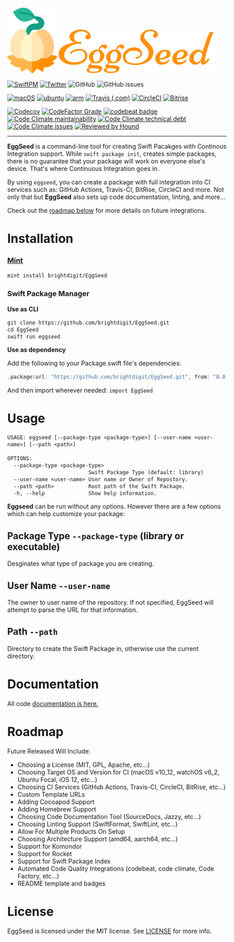 <img src="eggseed.svg" height="150px">&nbsp;<img src="word.svg" height="100px">

[![SwiftPM](https://img.shields.io/badge/SPM-Linux%20%7C%20iOS%20%7C%20macOS%20%7C%20watchOS%20%7C%20tvOS-success?logo=swift)](https://swift.org)
[![Twitter](https://img.shields.io/badge/twitter-@brightdigit-blue.svg?style=flat)](http://twitter.com/brightdigit)
![GitHub](https://img.shields.io/github/license/brightdigit/EggSeed)
![GitHub issues](https://img.shields.io/github/issues/brightdigit/EggSeed)

[![macOS](https://github.com/brightdigit/EggSeed/workflows/macOS/badge.svg)](https://github.com/brightdigit/EggSeed/actions?query=workflow%3AmacOS)
[![ubuntu](https://github.com/brightdigit/EggSeed/workflows/ubuntu/badge.svg)](https://github.com/brightdigit/EggSeed/actions?query=workflow%3Aubuntu)
[![arm](https://github.com/brightdigit/EggSeed/workflows/arm/badge.svg)](https://github.com/brightdigit/EggSeed/actions?query=workflow%3Aarm)
[![Travis (.com)](https://img.shields.io/travis/com/brightdigit/EggSeed?logo=travis)](https://travis-ci.com/brightdigit/EggSeed)
[![CircleCI](https://img.shields.io/circleci/build/github/brightdigit/EggSeed?label=xenial&logo=circleci&token=8772831917d1744b175dd1d52ded916373f9a3ec)](https://circleci.com/gh/brightdigit/EggSeed)
[![Bitrise](https://img.shields.io/bitrise/238176596b2afbd3?label=macOS&logo=bitrise&token=dRGT3cqlMSHKC93wAK01ww)](https://app.bitrise.io/app/238176596b2afbd3)

[![Codecov](https://img.shields.io/codecov/c/github/brightdigit/EggSeed)](https://codecov.io/gh/brightdigit/EggSeed)
[![CodeFactor Grade](https://img.shields.io/codefactor/grade/github/brightdigit/EggSeed)](https://www.codefactor.io/repository/github/brightdigit/EggSeed)
[![codebeat badge](https://codebeat.co/badges/4f86fb90-f8de-40c5-ab63-e6069cde5002)](https://codebeat.co/projects/github-com-brightdigit-EggSeed-master)
[![Code Climate maintainability](https://img.shields.io/codeclimate/maintainability/brightdigit/EggSeed)](https://codeclimate.com/github/brightdigit/EggSeed)
[![Code Climate technical debt](https://img.shields.io/codeclimate/tech-debt/brightdigit/EggSeed?label=debt)](https://codeclimate.com/github/brightdigit/EggSeed)
[![Code Climate issues](https://img.shields.io/codeclimate/issues/brightdigit/EggSeed)](https://codeclimate.com/github/brightdigit/EggSeed)
[![Reviewed by Hound](https://img.shields.io/badge/Reviewed_by-Hound-8E64B0.svg)](https://houndci.com)

---

**EggSeed** is a command-line tool for creating Swift Pacakges with Continous Integration support. While `swift package init`, creates simple packages, there is no guarantee that your package will work on everyone else's device. That's where Continuous Integration goes in. 

By using `eggseed`, you can create a package with full integration into CI services such as: GitHub Actions, Travis-CI, BitRise, CircleCI and more. Not only that but **EggSeed** also sets up code documentation, linting, and more...

Check out the [roadmap below](#roadmap) for more details on future integrations.

# Installation

### [Mint](https://github.com/yonaskolb/mint)
```sh
mint install brightdigit/EggSeed
```

### Swift Package Manager

**Use as CLI**

```shell
git clone https://github.com/brightdigit/EggSeed.git
cd EggSeed
swift run eggseed
```

**Use as dependency**

Add the following to your Package.swift file's dependencies:

```swift
.package(url: "https://github.com/brightdigit/EggSeed.git", from: "0.0.1"),
```

And then import wherever needed: `import EggSeed`

# Usage

```
USAGE: eggseed [--package-type <package-type>] [--user-name <user-name>] [--path <path>]

OPTIONS:
  --package-type <package-type>
                          Swift Package Type (default: library)
  --user-name <user-name> User name or Owner of Repostory. 
  --path <path>           Root path of the Swift Package. 
  -h, --help              Show help information.
```

**Eggseed** can be run without any options. However there are a few options which can help customize your package:

## Package Type `--package-type` (library or executable)

Desginates what type of package you are creating.

## User Name `--user-name` 

The owner to user name of the repository. If not specified, EggSeed will attempt to parse the URL for that information.

## Path `--path`

Directory to create the Swift Package in, otherwise use the current directory.

# Documentation

All code [documentation is here.](/Documentation/Reference/README.md)

# Roadmap

Future Released Will Include:

* Choosing a License (MIT, GPL, Apache, etc...)
* Choosing Target OS and Version for CI (macOS v10_12, watchOS v6_2, Ubuntu Focal, iOS 12, etc...)
* Choosing CI Services (GitHub Actions, Travis-CI, CircleCI, BitRise, etc...)
* Custom Template URLs
* Adding Cocoapod Support
* Adding Homebrew Support
* Choosing Code Documentation Tool (SourceDocs, Jazzy, etc...)
* Choosing Linting Support (SwiftFormat, SwiftLint, etc...)
* Allow For Multiple Products On Setup
* Choosing Architecture Support (amd64, aarch64, etc...)
* Support for Komondor
* Support for Rocket
* Support for Swift Package Index
* Automated Code Quality Integrations (codebeat, code climate, Code Factory, etc...)
* README template and badges

# License

EggSeed is licensed under the MIT license. See [LICENSE](LICENSE) for more info.
